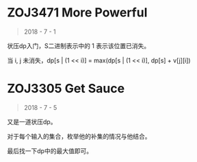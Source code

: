 # ZOJ3471 More Powerful

> 2018 - 7 - 1

状压dp入门，S二进制表示中的 1 表示该位置已消失。

当 i, j 未消失，dp[s | (1 << i)] = max(dp[s | (1 << i)], dp[s] + v\[j][i])

# ZOJ3305 Get Sauce

> 2018 - 7 - 5

又是一道状压dp。

对于每个输入的集合，枚举他的补集的情况与他结合。

最后找一下dp中的最大值即可。